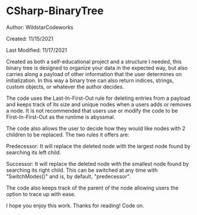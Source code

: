 # CSharp-BinaryTree
Author: WildstarCodeworks

Created: 11/15/2021

Last Modified: 11/17/2021


Created as both a self-educational project and a structure I needed, this binary tree
is designed to organize your data in the expected way, but also carries along a payload of other
information that the user determines on initialization. In this way a binary tree can also return
indices, strings, custom objects, or whatever the author decides.

The code uses the Last-In-First-Out rule for deleting entries from a payload and keeps track of
its size and unique nodes when a users adds or removes a node. It is not recommended that users
use or modify the code to be First-In-First-Out as the runtime is abyssmal.

The code also allows the user to decide how they would like nodes with 2 children to be replaced.
The two rules it offers are:

Predecessor: It will replace the deleted node with the largest node found by searching its left child.

Successor: It will replace the deleted node with the smallest node found by searching its right child.
This can be switched at any time with "SwitchModes()" and is, by default, "predecessor".
 
The code also keeps track of the parent of the node allowing users the option to trace up with ease.
 
I hope you enjoy this work. Thanks for reading! Code on.
